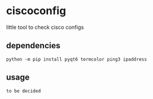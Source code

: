 # ciscoconfig
little tool to check cisco configs  

## dependencies
```console
python -m pip install pyqt6 termcolor ping3 ipaddress
```

## usage
```console
to be decided
```
